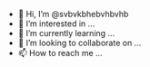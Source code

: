 - 👋 Hi, I’m @svbvkbhebvhbvhb
- 👀 I’m interested in ...
- 🌱 I’m currently learning ...
- 💞️ I’m looking to collaborate on ...
- 📫 How to reach me ...

<!---
svbvkbhebvhbvhb/svbvkbhebvhbvhb is a ✨ special ✨ repository because its `README.md` (this file) appears on your GitHub profile.
You can click the Preview link to take a look at your changes.
--->
